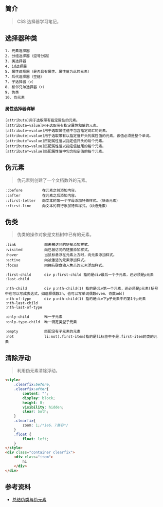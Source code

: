 ## 简介

> CSS 选择器学习笔记。

## 选择器种类

```text
1. 元素选择器
2. 分组选择器（逗号分隔）  
3. 类选择器
4. id选择器
5. 属性选择器（是否具有属性、属性值为此的元素）
7. 后代选择器（空格）
7. 子选择器（>）  
8. 相邻兄弟选择器（+）
9. 伪类
10. 伪元素
```

#### 属性选择器详解

```text
[attribute]用于选取带有指定属性的元素。
[attribute=value]用于选取带有指定属性和值的元素。
[attribute~=value]用于选取属性值中包含指定词汇的元素。
[attribute|=value]用于选取带有以指定值开头的属性值的元素，该值必须是整个单词。
[attribute^=value]匹配属性值以指定值开头的每个元素。
[attribute$=value]匹配属性值以指定值结尾的每个元素。
[attribute*=value]匹配属性值中包含指定值的每个元素。
```

## 伪元素

> 伪元素则创建了一个文档数外的元素。

```text
::before         在元素之前添加内容。
::after          在元素之后添加内容。
::first-letter   向文本的第一个字母添加特殊样式。（块级元素）
::first-line     向文本的首行添加特殊样式。（块级元素）
```

## 伪类

> 伪类的操作对象是文档树中已有的元素。

```text
:link             向未被访问的链接添加样式。
:visited          向已被访问的链接添加样式。
:hover            当鼠标悬浮在元素上方时，向元素添加样式。
:active           向被激活的元素添加样式。
:focus            向拥有键盘输入焦点的元素添加样式。

:first-child      div p:first-child 指的是div最后一个子元素，还必须是p元素
:last-child

:nth-child        div p:nth-child(1) 指的是div第一个元素，还必须是p元素(括号中也可以写成表达式，如选择偶数2n，也可以写单词偶数even、奇数odd)
:nth-of-type      div p:nth-child(1) 指的是div下p子元素中的第1个p元素
:nth-last-child
:nth-last-of-type

:only-child       唯一子元素
:only-type-child  唯一特定类型子元素

:empty            匹配没有子元素的元素
:not              li:not(.first-item)指的是li标签中不是.first-item的类的元素
```

## 清除浮动

> 利用伪元素清除浮动。

```html
<style>
    .clearfix:before,
    .clearfix:after{
        content: "";
        display: block;
        height: 0;
        visibility: hidden;
        clear: both; 
    }
    .clearfix{
        zoom: 1;/*ie6、7兼容*/
    }
    .float {
        float: left;
    }
</style>
<div class="container clearfix">
    <div class="item">
        hi
    </div>
</div>
```

## 参考资料

- [总结伪类与伪元素](http://www.alloyteam.com/2016/05/summary-of-pseudo-classes-and-pseudo-elements/)
